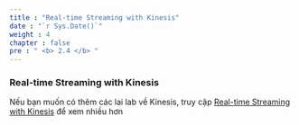 ```yaml
---
title : "Real-time Streaming with Kinesis"
date : "`r Sys.Date()`"
weight : 4
chapter : false
pre : " <b> 2.4 </b> "
---
```


### Real-time Streaming with Kinesis
Nếu bạn muốn có thêm các lai lab về Kinesis, truy cập [Real-time Streaming with Kinesis](https://real-time-streaming-with-kinesis.workshop.aws/) để xem nhiều hơn